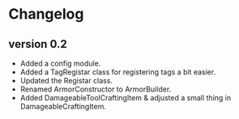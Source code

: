 # Changelog 

## version 0.2

- Added a config module.
- Added a TagRegistar class for registering tags a bit easier. 
- Updated the Registar class.
- Renamed ArmorConstructor to ArmorBuilder.
- Added DamageableToolCraftingItem & adjusted a small thing in DamageableCraftingItem.